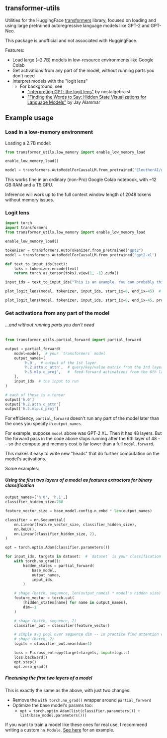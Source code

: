 ## transformer-utils

Utilities for the HuggingFace [transformers](https://github.com/huggingface/transformers/) library, focused on loading and using large pretrained autoregressive language models like GPT-2 and GPT-Neo.

This package is unofficial and not associated with HuggingFace.

Features:

- Load large (~2.7B) models in low-resource environments like Google Colab
- Get activations from any part of the model, without running parts you don't need
- Interpret models with the "logit lens"
  - For background, see
    - ["interpreting GPT: the logit lens"](https://www.lesswrong.com/posts/AcKRB8wDpdaN6v6ru/interpreting-gpt-the-logit-lens) by nostalgebraist
    - ["Finding the Words to Say: Hidden State Visualizations for Language Models"](https://jalammar.github.io/hidden-states/) by Jay Alammar

## Example usage

### Load in a low-memory environment

Loading a 2.7B model:

```python
from transformer_utils.low_memory import enable_low_memory_load

enable_low_memory_load()

model = transformers.AutoModelForCausalLM.from_pretrained('EleutherAI/gpt-neo-2.7B')
```

This works fine in an ordinary (non-Pro) Google Colab notebook, with ~12 GB RAM and a T5 GPU.

Inference will work up to the full context window length of 2048 tokens without memory issues.

### Logit lens

```python
import torch
import transformers
from transformer_utils.low_memory import enable_low_memory_load

enable_low_memory_load()

tokenizer = transformers.AutoTokenizer.from_pretrained("gpt2")
model = transformers.AutoModelForCausalLM.from_pretrained('gpt2-xl')

def text_to_input_ids(text):
    toks = tokenizer.encode(text)
    return torch.as_tensor(toks).view(1, -1).cuda()

input_ids = text_to_input_ids("This is an example. You can probably think of a more fun text to use than this one.")

plot_logit_lens(model, tokenizer, input_ids, start_ix=0, end_ix=45)  # logits

plot_logit_lens(model, tokenizer, input_ids, start_ix=0, end_ix=45, probs=True)  # probabilities
```

### Get activations from any part of the model

###### ...and without running parts you don't need

```python
from transformer_utils.partial_forward import partial_forward

output = partial_forward(
    model=model,  # your `transformers` model
    output_names=[
        'h.0',  # output of the 1st layer
        'h.2.attn.c_attn',  # query/key/value matrix from the 3rd layer
        'h.5.mlp.c_proj',   #  feed-forward activations from the 6th layer
    ],
    input_ids  # the input to run
)

# each of these is a tensor
output['h.0']
output['h.2.attn.c_attn']
output['h.5.mlp.c_proj']
```

For efficiency, `partial_forward` doesn't run any part of the model later than the ones you specify in `output_names`.

For example, suppose `model` above was GPT-2 XL.  Then it has 48 layers.  But the forward pass in the code above stops running after the 6th layer of 48 -- so the compute and memory cost is far lower than a full `model.forward`.

This makes it easy to write new "heads" that do further computation on the model's activations.

Some examples:

##### Using the first two layers of a model as features extractors for binary classification

```python
output_names=['h.0', 'h.1',]
classifier_hidden_size=768

feature_vector_size = base_model.config.n_embd * len(output_names)

classifier = nn.Sequential(
    nn.Linear(feature_vector_size, classifier_hidden_size),
    nn.ReLU(),
    nn.Linear(classifier_hidden_size, 2),
)

opt = torch.optim.Adam(classifier.parameters())

for input_ids, targets in dataset:  # `dataset` is your classification train data
    with torch.no_grad():
        hidden_states = partial_forward(
            base_model,
            output_names,
            input_ids,
        )

    # shape (batch, sequence, len(output_names) * model's hidden size)
    feature_vector = torch.cat(
        [hidden_states[name] for name in output_names],
        dim=-1
    )

    # shape (batch, sequence, 2)
    classifier_out = classifier(feature_vector)

    # simple avg pool over sequence dim -- in practice find attention works well for this step :)
    # shape (batch, 2)
    logits = classifier_out.mean(dim=1)

    loss = F.cross_entropy(target=targets, input=logits)
    loss.backward()
    opt.step()
    opt.zero_grad()
```


##### Finetuning the first two layers of a model

This is exactly the same as the above, with just two changes:

- Remove the `with torch.no_grad()` wrapper around `partial_forward`
- Optimize the base model's params too:
  - `opt = torch.optim.Adam(list(classifier.parameters()) + list(base_model.parameters()))`

If you want to train a model like these ones for real use, I recommend writing a custom `nn.Module`.  [See here](https://github.com/nostalgebraist/nostalgebraist-autoresponder/blob/fd96e9482186f5dbeaa27bd6179087c892c577d6/selector_model/selector_nn_neo.py#L263) for an example.
